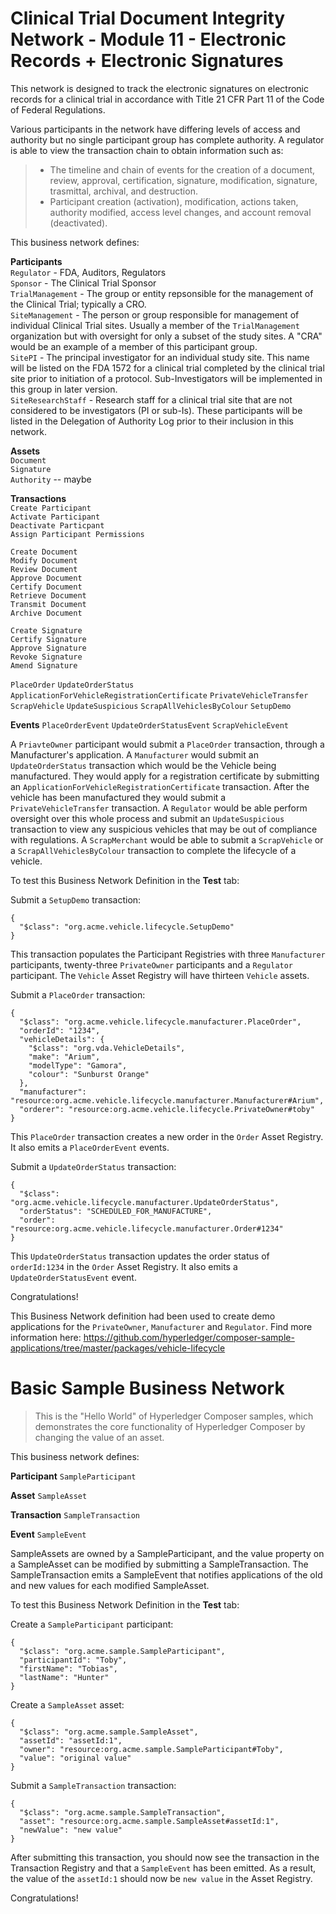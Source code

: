 # Clinical Trial Document Integrity Network - Module 11 - Electronic Records + Electronic Signatures 

This network is designed to track the electronic signatures on electronic records for a clinical trial in accordance with Title 21 CFR Part 11 of the Code of Federal Regulations.

Various participants in the network have differing levels of access and authority but no single participant group has complete authority. A regulator is able to view the transaction chain to obtain information such as:
> * The timeline and chain of events for the creation of a document, review, approval, certification, signature, modification, signature, trasmittal, archival, and destruction.
> * Participant creation (activation), modification, actions taken, authority modified, access level changes, and account removal (deactivated).


This business network defines:

**Participants**    
`Regulator` - FDA, Auditors, Regulators  
`Sponsor` - The Clinical Trial Sponsor  
`TrialManagement` - The group or entity repsonsible for the management of the Clinical Trial; typically a CRO.  
`SiteManagement` - The person or group responsible for management of individual Clinical Trial sites. Usually a member of the `TrialManagement` organization but with oversight for only a subset of the study sites. A "CRA" would be an example of a member of this participant group.  
`SitePI` - The principal investigator for an individual study site. This name will be listed on the FDA 1572 for a clinical trial completed by the clinical trial site prior to initiation of a protocol. Sub-Investigators will be implemented in this group in later version.  
`SiteResearchStaff` - Research staff for a clinical trial site that are not considered to be investigators (PI or sub-Is). These participants will be listed in the Delegation of Authority Log prior to their inclusion in this network.   


**Assets**  
`Document`  
`Signature`  
`Authority` -- maybe  


**Transactions**  
`Create Participant`  
`Activate Participant`  
`Deactivate Particpant`  
`Assign Participant Permissions`  

`Create Document`  
`Modify Document`  
`Review Document`  
`Approve Document`  
`Certify Document`  
`Retrieve Document`  
`Transmit Document`  
`Archive Document`  

`Create Signature`  
`Certify Signature`  
`Approve Signature`  
`Revoke Signature`  
`Amend Signature`  



`PlaceOrder` `UpdateOrderStatus` `ApplicationForVehicleRegistrationCertificate` `PrivateVehicleTransfer` `ScrapVehicle` `UpdateSuspicious` `ScrapAllVehiclesByColour` `SetupDemo`

**Events**
`PlaceOrderEvent` `UpdateOrderStatusEvent` `ScrapVehicleEvent`

A `PriavteOwner` participant would submit a `PlaceOrder` transaction, through a Manufacturer's application. A `Manufacturer` would submit an `UpdateOrderStatus` transaction which would be the Vehicle being manufactured. They would apply for a registration certificate by submitting an `ApplicationForVehicleRegistrationCertificate` transaction. After the vehicle has been manufactured they would submit a `PrivateVehicleTransfer` transaction. A `Regulator` would be able perform oversight over this whole process and submit an `UpdateSuspicious` transaction to view any suspicious vehicles that may be out of compliance with regulations. A `ScrapMerchant` would be able to submit a `ScrapVehicle` or a `ScrapAllVehiclesByColour` transaction to complete the lifecycle of a vehicle.

To test this Business Network Definition in the **Test** tab:

Submit a `SetupDemo` transaction:

```
{
  "$class": "org.acme.vehicle.lifecycle.SetupDemo"
}
```

This transaction populates the Participant Registries with three `Manufacturer` participants, twenty-three `PrivateOwner` participants and a `Regulator` participant. The `Vehicle` Asset Registry will have thirteen `Vehicle` assets.

Submit a `PlaceOrder` transaction:

```
{
  "$class": "org.acme.vehicle.lifecycle.manufacturer.PlaceOrder",
  "orderId": "1234",
  "vehicleDetails": {
    "$class": "org.vda.VehicleDetails",
    "make": "Arium",
    "modelType": "Gamora",
    "colour": "Sunburst Orange"
  },
  "manufacturer": "resource:org.acme.vehicle.lifecycle.manufacturer.Manufacturer#Arium",
  "orderer": "resource:org.acme.vehicle.lifecycle.PrivateOwner#toby"
}
```

This `PlaceOrder` transaction creates a new order in the `Order` Asset Registry. It also emits a `PlaceOrderEvent` events.

Submit a `UpdateOrderStatus` transaction:

```
{
  "$class": "org.acme.vehicle.lifecycle.manufacturer.UpdateOrderStatus",
  "orderStatus": "SCHEDULED_FOR_MANUFACTURE",
  "order": "resource:org.acme.vehicle.lifecycle.manufacturer.Order#1234"
}
```

This `UpdateOrderStatus` transaction updates the order status of `orderId:1234` in the `Order` Asset Registry. It also emits a `UpdateOrderStatusEvent` event.

Congratulations!

This Business Network definition had been used to create demo applications for the `PrivateOwner`, `Manufacturer` and `Regulator`. Find more information here: https://github.com/hyperledger/composer-sample-applications/tree/master/packages/vehicle-lifecycle

# Basic Sample Business Network

> This is the "Hello World" of Hyperledger Composer samples, which demonstrates the core functionality of Hyperledger Composer by changing the value of an asset.

This business network defines:

**Participant**
`SampleParticipant`

**Asset**
`SampleAsset`

**Transaction**
`SampleTransaction`

**Event**
`SampleEvent`

SampleAssets are owned by a SampleParticipant, and the value property on a SampleAsset can be modified by submitting a SampleTransaction. The SampleTransaction emits a SampleEvent that notifies applications of the old and new values for each modified SampleAsset.

To test this Business Network Definition in the **Test** tab:

Create a `SampleParticipant` participant:

```
{
  "$class": "org.acme.sample.SampleParticipant",
  "participantId": "Toby",
  "firstName": "Tobias",
  "lastName": "Hunter"
}
```

Create a `SampleAsset` asset:

```
{
  "$class": "org.acme.sample.SampleAsset",
  "assetId": "assetId:1",
  "owner": "resource:org.acme.sample.SampleParticipant#Toby",
  "value": "original value"
}
```

Submit a `SampleTransaction` transaction:

```
{
  "$class": "org.acme.sample.SampleTransaction",
  "asset": "resource:org.acme.sample.SampleAsset#assetId:1",
  "newValue": "new value"
}
```

After submitting this transaction, you should now see the transaction in the Transaction Registry and that a `SampleEvent` has been emitted. As a result, the value of the `assetId:1` should now be `new value` in the Asset Registry.

Congratulations!


